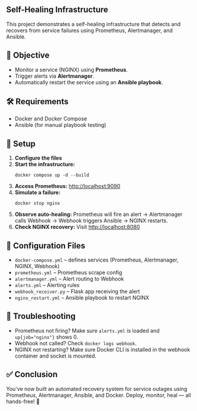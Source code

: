 
## Self-Healing Infrastructure
<p>This project demonstrates a self-healing infrastructure that detects and recovers from service failures using Prometheus, Alertmanager, and Ansible.
</p>
 <h2>🎯 Objective</h2>
<ul>
    <li>Monitor a service (NGINX) using <strong>Prometheus</strong>.</li>
    <li>Trigger alerts via <strong>Alertmanager</strong>.</li>
    <li>Automatically restart the service using an <strong>Ansible playbook</strong>.</li>
  </ul>
 <h2>🛠 Requirements</h2>
  <ul>
    <li>Docker and Docker Compose</li>
    <li>Ansible (for manual playbook testing)</li>
  </ul>
 <h2>🚀 Setup</h2>
  <ol>
    <li><strong>Configure the files </strong>
    <li><strong>Start the infrastructure:</strong>
      <pre><code>docker compose up -d --build</code></pre>
    </li>
    <li><strong>Access Prometheus:</strong> <a href="http://localhost:9090" target="_blank">http://localhost:9090</a></li>
    <li><strong>Simulate a failure:</strong>
      <pre><code>docker stop nginx</code></pre>
    </li>
    <li><strong>Observe auto-healing:</strong> Prometheus will fire an alert → Alertmanager calls Webhook → Webhook triggers Ansible → NGINX restarts.</li>
    <li><strong>Check NGINX recovery:</strong> Visit <a href="http://localhost:8080" target="_blank">http://localhost:8080</a></li>
  </ol>
<h2>📁 Configuration Files</h2>
  <ul>
    <li><code>docker-compose.yml</code> – defines services (Prometheus, Alertmanager, NGINX, Webhook)</li>
    <li><code>prometheus.yml</code> – Prometheus scrape config</li>
    <li><code>alertmanager.yml</code> – Alert routing to Webhook</li>
    <li><code>alerts.yml</code> – Alerting rules</li>
    <li><code>webhook_receiver.py</code> – Flask app receiving the alert</li>
    <li><code>nginx_restart.yml</code> – Ansible playbook to restart NGINX</li>
  </ul>

  <h2>🐞 Troubleshooting</h2>
  <ul>
    <li>Prometheus not firing? Make sure <code>alerts.yml</code> is loaded and <code>up{job="nginx"}</code> shows 0.</li>
    <li>Webhook not called? Check <code>docker logs webhook</code>.</li>
    <li>NGINX not restarting? Make sure Docker CLI is installed in the webhook container and socket is mounted.</li>
  </ul>

  <h2>✅ Conclusion</h2>
  <p>
    You've now built an automated recovery system for service outages using Prometheus, Alertmanager, Ansible, and Docker.
    Deploy, monitor, heal — all hands-free! 🚀
  </p>
</body>
</html>



